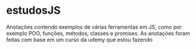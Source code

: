 # estudosJS
Anotações contendo exemplos de várias ferramentas em JS, como por exemplo POO, funções, métodos, classes e promises. As anotações foram feitas com base em um curso da udemy que estou fazendo
